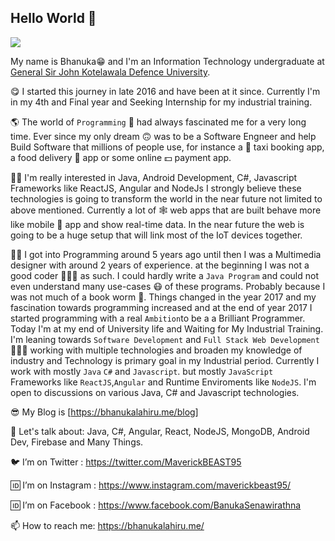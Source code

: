 ## Hello World 👋

![](https://bhanukalahiru.me/static/aedd11c47652a73ea58dbe560bd64f64/a7715/bhanuka.jpg)

My name is Bhanuka😁 and I'm an Information Technology undergraduate at [General Sir John Kotelawala Defence University](https://kdu.ac.lk/).

😋 I started this journey in late 2016 and have been at it since. Currently I'm in my 4th and Final year and Seeking Internship for my industrial training.

🌎 The world of `Programming` 🤖 had always fascinated me for a very long time. Ever since my only dream 🙃 was to be a Software Engneer and help Build Software that millions of people use, for instance a 🚗 taxi booking app, a food delivery 🍔 app or some online 💵 payment app. 

🐱‍👤 I'm really interested in Java, Android Development, C#, Javascript Frameworks like ReactJS, Angular and NodeJs I strongly believe these technologies is going to transform the world in the near future not limited to above mentioned. Currently a lot of  🕸️ web apps that are built behave more like mobile 📱 app and show real-time data. In the near future the web is going to be a huge setup that will link most of the IoT devices together.

👦🏻 I got into Programming around 5 years ago until then I was a Multimedia designer with around 2 years of experience. at the beginning I was not a good coder 👨🏽‍💻 as such. I could hardly write a `Java Program` and could not even understand many use-cases 😷 of these programs. Probably because I was not much of a book worm 🐛. Things changed in the year 2017 and my fascination towards programming increased and at the end of year 2017 I started programming with a real `Ambition`to be a a Brilliant Programmer. Today I'm at my end of University life and Waiting for My Industrial Training. I'm leaning towards `Software Development` and `Full Stack Web Development` 👨🏽‍💻 working with multiple technologies and broaden my knowledge of industry and Technology is primary goal in my Industrial period. Currently I work with mostly `Java` `C#` and `Javascript`. but mostly `JavaScript` Frameworks like `ReactJS`,`Angular` and Runtime Enviroments like `NodeJS`. I'm open to discussions on various Java, C# and Javascript technologies. 

😎 My Blog is [https://bhanukalahiru.me/blog]

💬 Let's talk about: Java, C#, Angular, React, NodeJS, MongoDB, Android Dev, Firebase and Many Things.


🐦 I’m on Twitter : https://twitter.com/MaverickBEAST95

🆔 I’m on Instagram : https://www.instagram.com/maverickbeast95/

🆔 I’m on Facebook : https://www.facebook.com/BanukaSenawirathna

📫 How to reach me: https://bhanukalahiru.me/



